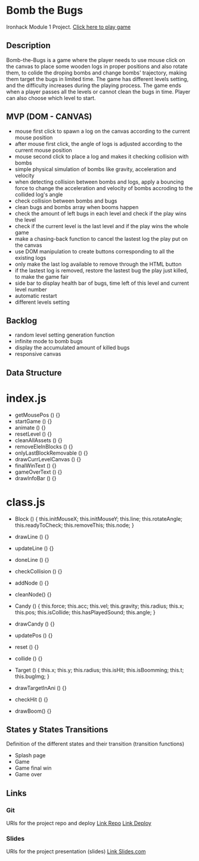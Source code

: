 # Bomb the Bugs

Ironhack Module 1 Project.
[Click here to play game](https://raiden-w.github.io/ironhack-m1-project-bomb-bugs/)


## Description

Bomb-the-Bugs is a game where the player needs to use mouse click on the canvas to place some wooden logs in proper positions and also rotate them, to colide the droping bombs and change bombs' trajectory, making them target the bugs in limited time. The game has different levels setting, and the difficulty increases during the playing process. The game ends when a player passes all the levels or cannot clean the bugs in time. Player can also choose which level to start.

## MVP (DOM - CANVAS)

- mouse first click to spawn a log on the canvas according to the current mouse position
- after mouse first click, the angle of logs is adjusted according to the current mouse position
- mouse second click to place a log and makes it checking collision with bombs
- simple physical simulation of bombs like gravity, acceleration and velocity
- when detecting collision between bombs and logs, apply a bouncing force to change the acceleration and velocity of bombs accroding to the collided log's angle
- check collision between bombs and bugs
- clean bugs and bombs array when booms happen
- check the amount of left bugs in each level and check if the play wins the level
- check if the current level is the last level and if the play wins the whole game
- make a chasing-back function to cancel the lastest log the play put on the canvas
- use DOM manipulation to create buttons corresponding to all the existing logs
- only make the last log available to remove through the HTML button
- if the lastest log is removed, restore the lastest bug the play just killed, to make the game fair
- side bar to display health bar of bugs, time left of this level and current level number
- automatic restart
- different levels setting

## Backlog

- random level setting generation function
- infinite mode to bomb bugs
- display the accumulated amount of killed bugs
- responsive canvas

## Data Structure

# index.js

- getMousePos () {}
- startGame () {}
- animate () {}
- resetLevel () {}
- cleanAllAssets () {}
- removeEleInBlocks () {}
- onlyLastBlockRemovable () {}
- drawCurrLevelCanvas () {}
- finalWinText () {}
- gameOverText () {}
- drawInfoBar () {}

# class.js

- Block () {
  this.initMouseX;
  this.initMouseY;
  this.line;
  this.rotateAngle;
  this.readyToCheck;
  this.removeThis;
  this.node;
  }
- drawLine () {}
- updateLine () {}
- doneLine () {}
- checkCollision () {}
- addNode () {}
- cleanNode() {}

- Candy () {
  this.force;
  this.acc;
  this.vel;
  this.gravity;
  this.radius;
  this.x;
  this.pos;
  this.isCollide;
  this.hasPlayedSound;
  this.angle;
  }
- drawCandy () {}
- updatePos () {}
- reset () {}
- collide () {}

- Target () {
  this.x;
  this.y;
  this.radius;
  this.isHit;
  this.isBoomming;
  this.t;
  this.bugImg;
  }
- drawTargetInAni () {}
- checkHit () {}
- drawBoom() {}

## States y States Transitions

Definition of the different states and their transition (transition functions)

- Splash page
- Game
- Game final win
- Game over

## Links

### Git

URls for the project repo and deploy
[Link Repo](https://github.com/Raiden-W/ironhack-m1-project-bomb-bugs)
[Link Deploy](https://raiden-w.github.io/ironhack-m1-project-bomb-bugs/)

### Slides

URls for the project presentation (slides)
[Link Slides.com](https://docs.google.com/)
